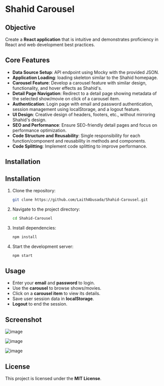 # Shahid Carousel 

## Objective

Create a **React application** that is intuitive and demonstrates proficiency in React and web development best practices.

## Core Features

- **Data Source Setup**: API endpoint using Mocky with the provided JSON.
- **Application Loading**: loading skeleton similar to the Shahid homepage.
- **Carousel Feature**: Develop a carousel feature with similar design, functionality, and hover effects as Shahid's.
- **Detail Page Navigation**: Redirect to a detail page showing metadata of the selected show/movie on click of a carousel item.
- **Authentication**: Login page with email and password authentication, session management using localStorage, and a logout feature.
- **UI Design**: Creative design of headers, footers, etc., without mirroring Shahid's design.
- **SEO and Performance**: Ensure SEO-friendly detail pages and focus on performance optimization.
- **Code Structure and Reusability**: Single responsibility for each function/component and reusability in methods and components.
- **Code Splitting**: Implement code splitting to improve performance.

## Installation

## Installation

1. Clone the repository:
   ```bash
   git clone https://github.com/LaithAbusada/Shahid-Carousel.git
   ```
2. Navigate to the project directory:
   ```bash
   cd Shahid-Carousel
   ```
3. Install dependencies:
   ```bash
   npm install
   ```
4. Start the development server:
   ```bash
   npm start
   ```
## Usage

- Enter your **email** and **password** to login.
- Use the **carousel** to browse shows/movies.
- Click on a **carousel item** to view its details.
- Save user session data in **localStorage**.
- **Logout** to end the session.

## Screenshot
![image](https://github.com/LaithAbusada/Shahid-Carousel/assets/116557112/eb0cd617-ead3-4fe0-9843-849208882330)

![image](https://github.com/LaithAbusada/Shahid-Carousel/assets/116557112/06977686-e4e1-4817-8104-c3e259ee2d52)


![image](https://github.com/LaithAbusada/Shahid-Carousel/assets/116557112/ee174ae6-e525-4c70-bd83-69ca06e9a400)


## License

This project is licensed under the **MIT License**.
